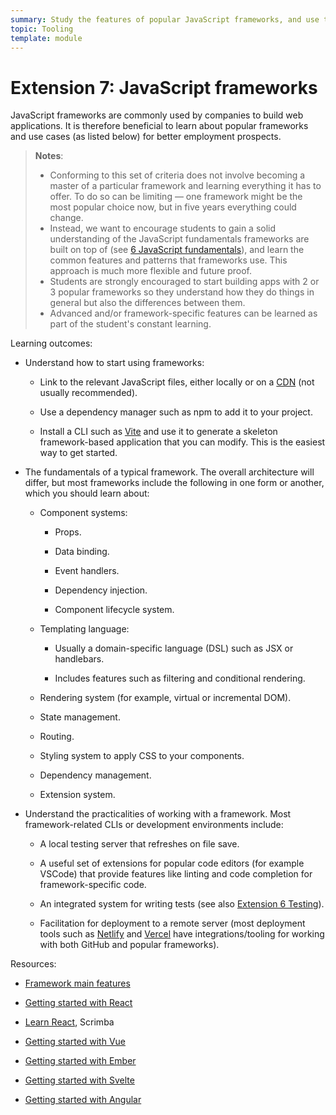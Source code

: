 ```yaml
---
summary: Study the features of popular JavaScript frameworks, and use them to implement common use cases.
topic: Tooling
template: module
---
```


# Extension 7: JavaScript frameworks

JavaScript frameworks are commonly used by companies to build web applications. It is therefore beneficial to learn about popular frameworks and use cases (as listed below) for better employment prospects.

> **Notes**:
>
> - Conforming to this set of criteria does not involve becoming a master of a particular framework and learning everything it has to offer. To do so can be limiting — one framework might be the most popular choice now, but in five years everything could change.
> - Instead, we want to encourage students to gain a solid understanding of the JavaScript fundamentals frameworks are built on top of (see [6 JavaScript fundamentals](../2-core/6-javascript-fundamentals.md)), and learn the common features and patterns that frameworks use. This approach is much more flexible and future proof.
> - Students are strongly encouraged to start building apps with 2 or 3 popular frameworks so they understand how they do things in general but also the differences between them.
> - Advanced and/or framework-specific features can be learned as part of the student's constant learning.

Learning outcomes:

- Understand how to start using frameworks:

  - Link to the relevant JavaScript files, either locally or on a [CDN](https://developer.mozilla.org/docs/Glossary/CDN) (not usually recommended).

  - Use a dependency manager such as npm to add it to your project.

  - Install a CLI such as [Vite](https://vitejs.dev/) and use it to generate a skeleton framework-based application that you can modify. This is the easiest way to get started.

- The fundamentals of a typical framework. The overall architecture will differ, but most frameworks include the following in one form or another, which you should learn about:

  - Component systems:

    - Props.

    - Data binding.

    - Event handlers.

    - Dependency injection.

    - Component lifecycle system.

  - Templating language:

    - Usually a domain-specific language (DSL) such as JSX or handlebars.

    - Includes features such as filtering and conditional rendering.

  <!-- -->

  - Rendering system (for example, virtual or incremental DOM).

  - State management.

  - Routing.

  - Styling system to apply CSS to your components.

  - Dependency management.

  - Extension system.

<!-- -->

- Understand the practicalities of working with a framework. Most framework-related CLIs or development environments include:

  - A local testing server that refreshes on file save.

  - A useful set of extensions for popular code editors (for example VSCode) that provide features like linting and code completion for framework-specific code.

  - An integrated system for writing tests (see also [Extension 6 Testing](./6-testing.md)).

  - Facilitation for deployment to a remote server (most deployment tools such as [Netlify](https://www.netlify.com/) and [Vercel](https://vercel.com/) have integrations/tooling for working with both GitHub and popular frameworks).

Resources:

- [Framework main features](https://developer.mozilla.org/docs/Learn/Tools_and_testing/Client-side_JavaScript_frameworks/Main_features)

- [Getting started with React](https://developer.mozilla.org/docs/Learn/Tools_and_testing/Client-side_JavaScript_frameworks/React_getting_started)

- [Learn React](https://scrimba.com/learn/learnreact), Scrimba

- [Getting started with Vue](https://developer.mozilla.org/docs/Learn/Tools_and_testing/Client-side_JavaScript_frameworks/Vue_getting_started)

- [Getting started with Ember](https://developer.mozilla.org/docs/Learn/Tools_and_testing/Client-side_JavaScript_frameworks/Ember_getting_started)

- [Getting started with Svelte](https://developer.mozilla.org/docs/Learn/Tools_and_testing/Client-side_JavaScript_frameworks/Svelte_getting_started)

- [Getting started with Angular](https://developer.mozilla.org/docs/Learn/Tools_and_testing/Client-side_JavaScript_frameworks/Angular_getting_started)
